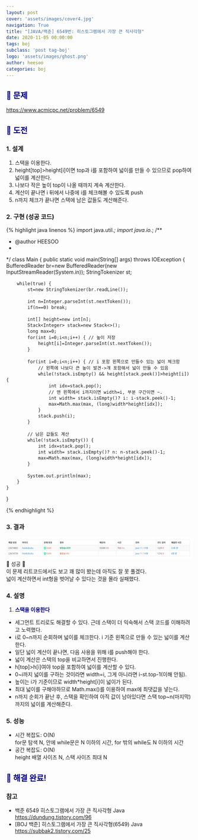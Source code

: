 ```yaml
---
layout: post
cover: 'assets/images/cover4.jpg'
navigation: True
title: "[JAVA/백준] 6549번: 히스토그램에서 가장 큰 직사각형"
date: 2020-11-05 00:00:00
tags: boj
subclass: 'post tag-boj'
logo: 'assets/images/ghost.png'
author: heesoo
categories: boj
---
```

## <span style="color:navy">👀 문제</span>
<https://www.acmicpc.net/problem/6549>

## <span style="color:navy">👊 도전</span>

### 1. 설계
1. 스택을 이용한다.
2. height[top]>height[i]이면 top과 i를 포함하여 넓이를 만들 수 있으므로 pop하여 넓이를 계산한다.
3. 나보다 작은 높이 top이 나올 때까지 계속 계산한다.
4. 계산이 끝나면 i 뒤에서 나중에 i를 체크해볼 수 있도록 push
5. n까지 체크가 끝나면 스택에 남은 값들도 계산해준다.

### 2. 구현 (성공 코드)
{% highlight java linenos %}
import java.util.*;
import java.io.*;
/**
 * @author HEESOO
 *
 */
class Main {
	public static void main(String[] args) throws IOException {
		BufferedReader br=new BufferedReader(new InputStreamReader(System.in));
		StringTokenizer st;
		
		while(true) {
			st=new StringTokenizer(br.readLine());			
			
			int n=Integer.parseInt(st.nextToken());
			if(n==0) break;
			
			int[] height=new int[n];
			Stack<Integer> stack=new Stack<>();
			long max=0;
			for(int i=0;i<n;i++) { // 높이 저장
				height[i]=Integer.parseInt(st.nextToken());
			}
			
			for(int i=0;i<n;i++) { // i 포함 왼쪽으로 만들수 있는 넓이 체크함
				// 왼쪽에 나보다 큰 높이 발견->걔 포함해서 넓이 만들 수 있음
				while(!stack.isEmpty() && height[stack.peek()]>height[i]) {
					int idx=stack.pop();
					// 맨 왼쪽에서 i까지이면 width=i, 부분 구간이면 ~.
					int width= stack.isEmpty()? i: i-stack.peek()-1;
					max=Math.max(max, (long)width*height[idx]);
				}
				stack.push(i);
			}
			
			// 남은 값들도 계산
			while(!stack.isEmpty()) {
				int idx=stack.pop();
				int width= stack.isEmpty()? n: n-stack.peek()-1;
				max=Math.max(max, (long)width*height[idx]);
			}
			
			System.out.println(max);
		}
	}
	
}

{% endhighlight %}

### 3. 결과
![실행결과](./assets/images/201105_2.PNG)
🤟 성공 🤟  
이 문제 리트코드에서도 보고 꽤 많이 봤는데 아직도 잘 못 풀겠다.  
넓이 계산하면서 int형을 벗어날 수 있다는 것을 몰라 실패했다.


### 4. 설명
1. **<span style="color:navy">스택을 이용한다</span>**  
- 세그먼트 트리로도 해결할 수 있다. 근데 스택이 더 익숙해서 스택 코드를 이해하려고 노력했다.
- i로 0~n까지 순회하며 넓이를 체크한다. i 기준 왼쪽으로 만들 수 있는 넓이를 계산한다.
- 일단 넓이 계산이 끝나면, 다음 사용을 위해 i를 push해야 한다.
- 넓이 계산은 스택의 top을 비교하면서 진행한다.
- h[top]>h[i]여야 top을 포함하여 넓이를 계산할 수 있다.
- 0~i까지 넓이를 구하는 것이라면 width=i, 그게 아니라면 i-st.top-1(이해 안됨).
- 높이는 i가 기준이므로 width*height[i]이 넓이가 된다.
- 최대 넓이를 구해야하므로 Math.max()를 이용하여 max에 최댓값을 넣는다.
- n까지 순회가 끝난 후, 스택을 확인하여 아직 값이 남아있다면 스택 top~n(마지막)까지의 넓이를 계산해준다.
  
### 5. 성능
- 시간 복잡도: O(N)  
for문 탐색 N, 안에 while문은 N 이하의 시간, for 밖의 while도 N 이하의 시간  
- 공간 복잡도: O(N)  
height 배열 사이즈 N, 스택 사이즈 최대 N

## <span style="color:navy">👏 해결 완료!</span>

### 참고
- 백준 6549 히스토그램에서 가장 큰 직사각형 Java <https://dundung.tistory.com/96>
- [BOJ 백준] 히스토그램에서 가장 큰 직사각형(6549) Java <https://subbak2.tistory.com/25>